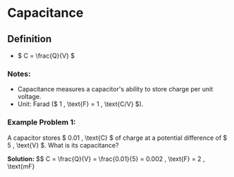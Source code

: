 # Capacitance

## Definition
- $ C = \frac{Q}{V} $

### Notes:
- Capacitance measures a capacitor's ability to store charge per unit voltage.
- Unit: Farad ($ 1 \, \text{F} = 1 \, \text{C/V} $).

### Example Problem 1:
A capacitor stores $ 0.01 \, \text{C} $ of charge at a potential difference of $ 5 \, \text{V} $. What is its capacitance?

**Solution:**
$$
C = \frac{Q}{V} = \frac{0.01}{5} = 0.002 \, \text{F} = 2 \, \text{mF}